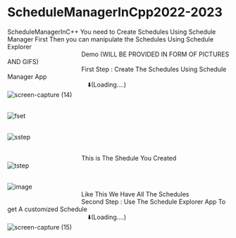 # ScheduleManagerInCpp2022-2023
ScheduleManagerInC++
You need to Create Schedules Using Schedule Manager First Then
you can manipulate the Schedules Using Schedule Explorer
<br>&emsp;&emsp;&emsp;&emsp;&emsp;&emsp;&emsp;&emsp;&emsp;&emsp;&emsp;&emsp;Demo (WILL BE PROVIDED IN FORM OF PICTURES AND GIFS)
<br>&emsp;&emsp;&emsp;&emsp;&emsp;&emsp;&emsp;&emsp;&emsp;&emsp;&emsp;&emsp;First Step : Create The Schedules Using Schedule Manager App 
<br>&emsp;&emsp;&emsp;&emsp;&emsp;&emsp;&emsp;&emsp;&emsp;&emsp;&emsp;&emsp;&emsp;⬇️(Loading....)
<br>![screen-capture (14)](https://github.com/annous246/ScheduleManagerInCpp-2022-2023/assets/64448280/7f3a20f3-bd18-497f-9e84-620f0e3d1dfe)

<br>![fset](https://github.com/annous246/ScheduleManagerInCpp-2022-2023/assets/64448280/1ee62f26-4fba-4124-8e62-d520132e521e)

<br>![sstep](https://github.com/annous246/ScheduleManagerInCpp-2022-2023/assets/64448280/50d23c78-bb75-4728-bf02-0e552460fdb5)

<br>&emsp;&emsp;&emsp;&emsp;&emsp;&emsp;&emsp;&emsp;&emsp;&emsp;&emsp;&emsp;This is The Shedule You Created
<br>![tstep](https://github.com/annous246/ScheduleManagerInCpp-2022-2023/assets/64448280/12032930-7957-484b-8e4d-0bf510f6d01a)

<br>![image](https://github.com/annous246/ScheduleManagerInCpp-2022-2023/assets/64448280/5ffa4e14-ce65-4062-a65f-b04237e4a1a2)
<br>&emsp;&emsp;&emsp;&emsp;&emsp;&emsp;&emsp;&emsp;&emsp;&emsp;&emsp;&emsp;Like This We Have All The Schedules
<br>&emsp;&emsp;&emsp;&emsp;&emsp;&emsp;&emsp;&emsp;&emsp;&emsp;&emsp;&emsp;Second Step : Use The Schedule Explorer App To get A customized Schedule
<br>&emsp;&emsp;&emsp;&emsp;&emsp;&emsp;&emsp;&emsp;&emsp;&emsp;&emsp;&emsp;&emsp;⬇️(Loading....)
<br>![screen-capture (15)](https://github.com/annous246/ScheduleManagerInCpp-2022-2023/assets/64448280/a1b37de8-3292-4545-bf29-2190a89de7df)


